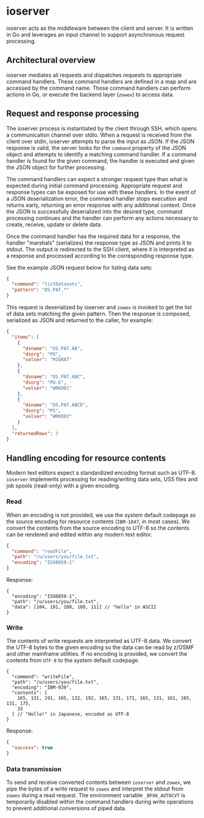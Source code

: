 # ioserver

ioserver acts as the middleware between the client and server. It is written in Go and leverages an input channel to support asynchronous request processing.

## Architectural overview

ioserver mediates all requests and dispatches requests to appropriate command handlers. These command handlers are defined in a map and are accessed by the command name. Those command handlers can perform actions in Go, or execute the backend layer (`zowex`) to access data.

## Request and response processing

The ioserver process is instantiated by the client through SSH, which opens a communication channel over stdio. When a request is received from the client over stdin, ioserver attempts to parse the input as JSON. If the JSON response is valid, the server looks for the `command` property of the JSON object and attempts to identify a matching command handler. If a command handler is found for the given command, the handler is executed and given the JSON object for further processing.

The command handlers can expect a stronger request type than what is expected during initial command processing. Appropriate request and response types can be exposed for use with these handlers. In the event of a JSON deserialization error, the command handler stops execution and returns early, returning an error response with any additional context. Once the JSON is successfully deserialized into the desired type, command processing continues and the handler can perform any actions necessary to create, receive, update or delete data.

Once the command handler has the required data for a response, the handler "marshals" (serializes) the response type as JSON and prints it to stdout. The output is redirected to the SSH client, where it is interpreted as a response and processed according to the corresponding response type.

See the example JSON request below for listing data sets:

```json
{
  "command": "listDatasets",
  "pattern": "DS.PAT.*"
}
```

This request is deserialized by ioserver and `zowex` is invoked to get the list of data sets matching the given pattern. Then the response is composed, serialized as JSON and returned to the caller, for example:

```json
{
  "items": [
    {
      "dsname": "DS.PAT.AB",
      "dsorg": "PO",
      "volser": "MIGRAT"
    },
    {
      "dsname": "DS.PAT.ABC",
      "dsorg": "PO-E",
      "volser": "WRKD01"
    },
    {
      "dsname": "DS.PAT.ABCD",
      "dsorg": "PS",
      "volser": "WRKD03"
    }
  ],
  "returnedRows": 3
}
```

## Handling encoding for resource contents

Modern text editors expect a standardized encoding format such as UTF-8. `ioserver` implements processing for reading/writing data sets, USS files and job spools (read-only) with a given encoding.

### Read

When an encoding is not provided, we use the system default codepage as the source encoding for resource contents (`IBM-1047`, in most cases). We convert the contents from the source encoding to UTF-8 so the contents can be rendered and edited within any modern text editor.

```json
{
  "command": "readFile",
  "path": "/u/users/you/file.txt",
  "encoding": "ISO8859-1"
}
```

Response:

```jsonc
{
  "encoding": "ISO8859-1",
  "path": "/u/users/you/file.txt",
  "data": [104, 101, 108, 108, 111] // "hello" in ASCII
}
```

### Write

The contents of write requests are interpreted as UTF-8 data. We convert the UTF-8 bytes to the given encoding so the data can be read by z/OSMF and other mainframe utilities. If no encoding is provided, we convert the contents from `UTF-8` to the system default codepage.

```jsonc
{
  "command": "writeFile",
  "path": "/u/users/you/file.txt",
  "encoding": "IBM-939",
  "contents": [
    165, 131, 191, 165, 132, 192, 165, 131, 171, 165, 131, 161, 165, 131, 175,
    33
  ] // "Hello!" in Japanese, encoded as UTF-8
}
```

Response:

```json
{
  "success": true
}
```

### Data transmission

To send and receive converted contents between `ioserver` and `zowex`, we pipe the bytes of a write request to `zowex` and interpret the stdout from `zowex` during a read request. The environment variable `_BPXK_AUTOCVT` is temporarily disabled within the command handlers during write operations to prevent additional conversions of piped data.
